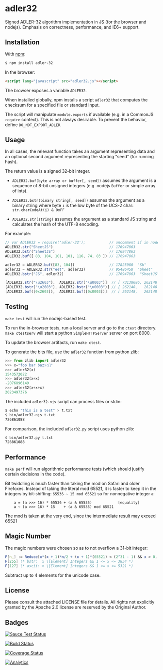 # adler32

Signed ADLER-32 algorithm implementation in JS (for the browser and nodejs).
Emphasis on correctness, performance, and IE6+ support.

## Installation

With [npm](https://www.npmjs.org/package/adler-32):

```bash
$ npm install adler-32
```

In the browser:

```html
<script lang="javascript" src="adler32.js"></script>
```

The browser exposes a variable `ADLER32`.

When installed globally, npm installs a script `adler32` that computes the
checksum for a specified file or standard input.

The script will manipulate `module.exports` if available (e.g. in a CommonJS
`require` context).  This is not always desirable.  To prevent the behavior,
define `DO_NOT_EXPORT_ADLER`.

## Usage

In all cases, the relevant function takes an argument representing data and an
optional second argument representing the starting "seed" (for running hash).

The return value is a signed 32-bit integer.

- `ADLER32.buf(byte array or buffer[, seed])` assumes the argument is a sequence
  of 8-bit unsigned integers (e.g. nodejs `Buffer` or simple array of ints).

- `ADLER32.bstr(binary string[, seed])` assumes the argument as a binary string
  where byte `i` is the low byte of the UCS-2 char: `str.charCodeAt(i) & 0xFF`

- `ADLER32.str(string)` assumes the argument as a standard JS string and
  calculates the hash of the UTF-8 encoding.

For example:

```js
// var ADLER32 = require('adler-32');           // uncomment if in node
ADLER32.str("SheetJS")                          // 176947863
ADLER32.bstr("SheetJS")                         // 176947863
ADLER32.buf([ 83, 104, 101, 101, 116, 74, 83 ]) // 176947863

adler32 = ADLER32.buf([83, 104])                // 17825980  "Sh"
adler32 = ADLER32.str("eet", adler32)           // 95486458  "Sheet"
ADLER32.bstr("JS", adler32)                     // 176947863  "SheetJS"

[ADLER32.str("\u2603"),  ADLER32.str("\u0003")]  // [ 73138686, 262148 ]
[ADLER32.bstr("\u2603"), ADLER32.bstr("\u0003")] // [ 262148,   262148 ]
[ADLER32.buf([0x2603]),  ADLER32.buf([0x0003])]  // [ 262148,   262148 ]
```

## Testing

`make test` will run the nodejs-based test.

To run the in-browser tests, run a local server and go to the `ctest` directory.
`make ctestserv` will start a python `SimpleHTTPServer` server on port 8000.

To update the browser artifacts, run `make ctest`.

To generate the bits file, use the `adler32` function from python zlib:

```python
>>> from zlib import adler32
>>> x="foo bar baz٪☃🍣"
>>> adler32(x)
1543572022
>>> adler32(x+x)
-2076896149
>>> adler32(x+x+x)
2023497376
```

The included `adler32.njs` script can process files or stdin:

```bash
$ echo "this is a test" > t.txt
$ bin/adler32.njs t.txt
726861088
```

For comparison, the included `adler32.py` script uses python zlib:

```bash
$ bin/adler32.py t.txt
726861088
```

## Performance

`make perf` will run algorithmic performance tests (which should justify certain
decisions in the code).

Bit twiddling is much faster than taking the mod on Safari and older Firefoxes.
Instead of taking the literal mod 65521, it is faster to keep it in the integers
by bit-shifting: `65536 ~ 15 mod 65521` so for nonnegative integer `a`:

```
    a = (a >>> 16) * 65536 + (a & 65535)            [equality]
    a ~ (a >>> 16) * 15    + (a & 65535) mod 65521
```

The mod is taken at the very end, since the intermediate result may exceed 65521

## Magic Number

The magic numbers were chosen so as to not overflow a 31-bit integer:

```mathematica
F[n_] := Reduce[x*(x + 1)*n/2 + (x + 1)*(65521) < (2^31 - 1) && x > 0, x, Integers]
F[255] (* bstr:  x \[Element] Integers && 1 <= x <= 3854 *)
F[127] (* ascii: x \[Element] Integers && 1 <= x <= 5321 *)
```

Subtract up to 4 elements for the unicode case.

## License

Please consult the attached LICENSE file for details.  All rights not explicitly
granted by the Apache 2.0 license are reserved by the Original Author.

## Badges

[![Sauce Test Status](https://saucelabs.com/browser-matrix/adler32.svg)](https://saucelabs.com/u/adler32)

[![Build Status](https://travis-ci.org/SheetJS/js-adler32.svg?branch=master)](https://travis-ci.org/SheetJS/js-adler32)

[![Coverage Status](http://img.shields.io/coveralls/SheetJS/js-adler32/master.svg)](https://coveralls.io/r/SheetJS/js-adler32?branch=master)

[![Analytics](https://ga-beacon.appspot.com/UA-36810333-1/SheetJS/js-adler32?pixel)](https://github.com/SheetJS/js-adler32)
